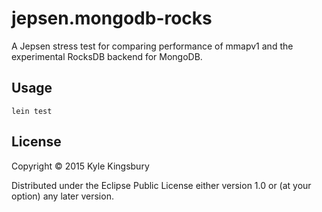# jepsen.mongodb-rocks

A Jepsen stress test for comparing performance of mmapv1 and the experimental
RocksDB backend for MongoDB.

## Usage

`lein test`

## License

Copyright © 2015 Kyle Kingsbury

Distributed under the Eclipse Public License either version 1.0 or (at
your option) any later version.
